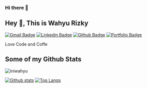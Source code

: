 ### Hi there 👋

<!--
**iniwahyu/iniwahyu** is a ✨ _special_ ✨ repository because its `README.md` (this file) appears on your GitHub profile.

Here are some ideas to get you started:

- 🔭 I’m currently working on ...
- 🌱 I’m currently learning ...
- 👯 I’m looking to collaborate on ...
- 🤔 I’m looking for help with ...
- 💬 Ask me about ...
- 📫 How to reach me: ...
- 😄 Pronouns: ...
- ⚡ Fun fact: ...
-->

## Hey 👋, This is Wahyu Rizky
[![Gmail Badge](https://img.shields.io/badge/-wrep17@gmail.com-c14438?style=flat&logo=Gmail&logoColor=white&link=mailto:wrep17@gmail.com)](mailto:wrep17@gmail.com) 
[![Linkedin Badge](https://img.shields.io/badge/-wahyuriz17-0072b1?style=flat&logo=Linkedin&logoColor=white&link=https://www.linkedin.com/in/wahyuriz17/)](https://www.linkedin.com/in/wahyuriz17/) [![Github Badge](https://img.shields.io/badge/-iniwahyu-grey?style=flat&logo=github&logoColor=white&link=https://github.com/iniwahyu/)](https://www.github.com/iniwahyu/) [![Portfolio Badge](https://img.shields.io/badge/portfolio-web-blue?style=flat&link=iniwahyu.my.id/)](iniwahyu.my.id/) <p align='left'>Love Code and Coffe</p>
## Some of my Github Stats
<p align=left> <img src=https://komarev.com/ghpvc/?username=iniwahyu alt=iniwahyu /> </p>

[![Github stats](https://github-readme-stats.vercel.app/api?username=iniwahyu&show_icons=true&include_all_commits=true)](https://github.com/iniwahyu/github-readme-stats)
[![Top Langs](https://github-readme-stats.vercel.app/api/top-langs/?username=iniwahyu&layout=compact)](https://github.com/iniwahyu/github-readme-stats)
